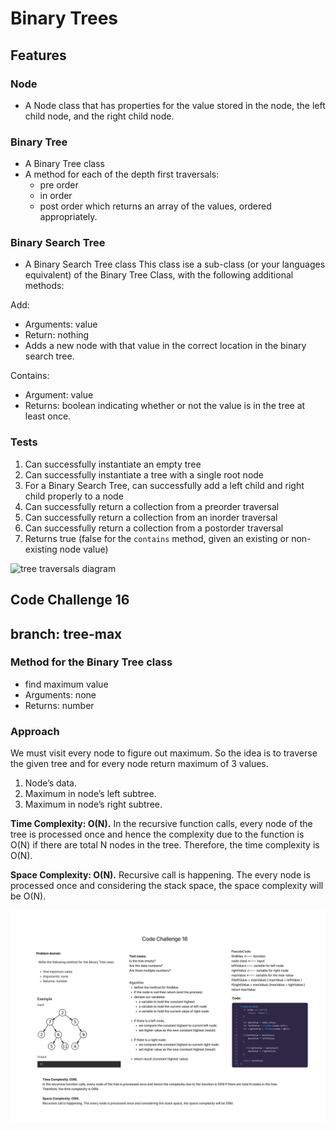 # Binary Trees

## Features

### Node

- A Node class that has properties for the value stored in the node, the left child node, and the right child node.

### Binary Tree

- A Binary Tree class
- A method for each of the depth first traversals:
  - pre order
  - in order
  - post order which returns an array of the values, ordered appropriately.

### Binary Search Tree

- A Binary Search Tree class
This class ise a sub-class (or your languages equivalent) of the Binary Tree Class, with the following additional methods:

Add:

- Arguments: value
- Return: nothing
- Adds a new node with that value in the correct location in the binary search tree.

Contains:

- Argument: value
- Returns: boolean indicating whether or not the value is in the tree at least once.

### Tests

1. Can successfully instantiate an empty tree
2. Can successfully instantiate a tree with a single root node
3. For a Binary Search Tree, can successfully add a left child and right child properly to a node
4. Can successfully return a collection from a preorder traversal
5. Can successfully return a collection from an inorder traversal
6. Can successfully return a collection from a postorder traversal
7. Returns true	(false for the `contains` method, given an existing or non-existing node value)

![tree traversals diagram](./assets/Tree%20Traversals.png)

## Code Challenge 16

## branch: tree-max

### Method for the Binary Tree class

- find maximum value
- Arguments: none
- Returns: number

### Approach

We must visit every node to figure out maximum. So the idea is to traverse the given tree and for every node return maximum of 3 values.

1. Node’s data.
2. Maximum in node’s left subtree.
3. Maximum in node’s right subtree.

**Time Complexity: O(N).**
In the recursive function calls, every node of the tree is processed once and hence the complexity due to the function is O(N) if there are total N nodes in the tree. Therefore, the time complexity is O(N).

**Space Complexity: O(N).**
Recursive call is happening. The every node is processed once and considering the stack space, the space complexity will be O(N).

![find max whiteboard](./assets/Binary%20Tree_%20Find%20Max.png)
